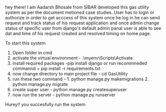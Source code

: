 hey there! I am Aadarsh Bhosale from SIBAR developed this gas utility system as per the document metioned case studies. User has to login or authorize in order to get acccess of this system once he log in he can send request and track status of his request application and once admin change status of specific user from django's default admin panal user is able to see dat and time of his request created and resolved timing on home page.

To start this system 
1. Open folder in cmd
2. activate the virtual environment - .\myenv\Scripts\Activate
3. install required packages -pip install django or run recommneded commannd = pip install -r requirements.txt
4. now change directory to main project file - cd GasUtility
5. run these two command - 1. python manage.py makemigrations 2. python manage.py migrate
6. create super user - python manage.py createsuperuser
7. now run the server - python manage.py runserver

Hurey!! you succesfully run the system 
